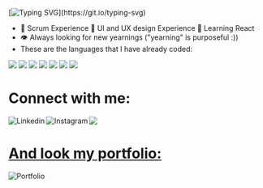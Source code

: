 [![Typing SVG](https://readme-typing-svg.herokuapp.com?font=Fira+Code&weight=700&size=40&pause=1000&color=29F727&background=37FFF000&vCenter=true&random=false&width=700&height=70&lines=Hi%2C+Vinicius+Henrique+here!)](https://git.io/typing-svg)

* 🌟 Scrum Experience 🌟 UI and UX design Experience 🌟 Learning React
* 👁️ Always looking for new yearnings ("yearning" is purposeful :))
* These are the languages ​​that I have already coded:


<section> 
<img src="https://img.shields.io/badge/python-3670A0?style=for-the-badge&logo=python&logoColor=ffdd54">

<img src="https://img.shields.io/badge/html5-%23E34F26.svg?style=for-the-badge&logo=html5&logoColor=white">

<img src="https://img.shields.io/badge/css3-%231572B6.svg?style=for-the-badge&logo=css3&logoColor=white">

<img src="https://img.shields.io/badge/flask-%23000.svg?style=for-the-badge&logo=flask&logoColor=white">
  
<img src="https://img.shields.io/badge/JavaScript-F7DF1E?style=for-the-badge&logo=javascript&logoColor=black">

<img src="https://img.shields.io/badge/Java-ED8B00?style=for-the-badge&logo=java&logoColor=white">  
  
<img src="https://img.shields.io/badge/mysql-%2300f.svg?style=for-the-badge&logo=mysql&logoColor=white">
</section>

<h1 align="left">Connect with me: 
</h1>

<section align="center">
<a href="https://www.linkedin.com/in/vinicius-henrique-1a016524a/"><img align="left" alt="Linkedin" title=Linkedin target="_blank" src="https://img.shields.io/badge/linkedin-%230077B5.svg?style=for-the-badge&logo=linkedin&logoColor=white">

<a href="https://www.instagram.com/vinicius.scss/"><img align="left" alt="Instagram" title="instagram" target="blank" src="https://img.shields.io/badge/Instagram-%23E4405F.svg?style=for-the-badge&logo=Instagram&logoColor=white">

<a href="https://discord.com/users/vinihsr#6931"><img align="left" target="blank" src="https://img.shields.io/badge/Discord-151515?style=for-the-badge&logo=discord&logoColor=white">  
</section>

<div>
  <br>
  <h1 align="left">And look my portfolio: </h1>

<section align="center">
<a href="https://vinihsr.github.io/Portifolio/"><img align="left" alt="Portfolio" title="Portfolio" target="blank" src="https://img.shields.io/badge/Portfolio-%238806CE.svg?style=for-the-badge&logo=Github&logoColor=white">
</a>
</section>  
